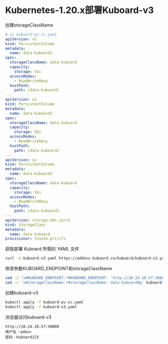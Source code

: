 # Kubernetes-1.20.x部署Kuboard-v3

创建storageClassName

```yaml
# vi kuboard-pv-sc.yaml 
apiVersion: v1
kind: PersistentVolume
metadata:
  name: data-kuboard1
spec:
  storageClassName: data-kuboard
  capacity:
    storage: 5Gi
  accessModes:
    - ReadWriteMany
  hostPath:
    path: /data-kuboard1
---
apiVersion: v1
kind: PersistentVolume
metadata:
  name: data-kuboard2
spec:
  storageClassName: data-kuboard
  capacity:
    storage: 5Gi
  accessModes:
    - ReadWriteMany
  hostPath:
    path: /data-kuboard2
---
apiVersion: v1
kind: PersistentVolume
metadata:
  name: data-kuboard3
spec:
  storageClassName: data-kuboard
  capacity:
    storage: 5Gi
  accessModes:
    - ReadWriteMany
  hostPath:
    path: /data-kuboard3
---
apiVersion: storage.k8s.io/v1
kind: StorageClass
metadata:
  name: data-kuboard
provisioner: fuseim.pri/ifs
```

获取部署 Kuboard 所需的 YAML 文件

```bash
curl -o kuboard-v3.yaml https://addons.kuboard.cn/kuboard/kuboard-v3.yaml
```

修改参数KUBOARD_ENDPOINT和storageClassName

```bash
sed -i "s#KUBOARD_ENDPOINT.*#KUBOARD_ENDPOINT: 'http://10.24.10.57:30080'#g" kuboard-v3.yaml
sed -i 's#storageClassName.*#storageClassName: data-kuboard#g' kuboard-v3.yaml
```

创建kuboard-v3

```bash
kubectl apply -f kuboard-pv-sc.yaml 
kubectl apply -f kuboard-v3.yaml
```

浏览器访问kuboard-v3

```
http://10.24.10.57:30080
用户名：admin
密码：Kuboard123
```

